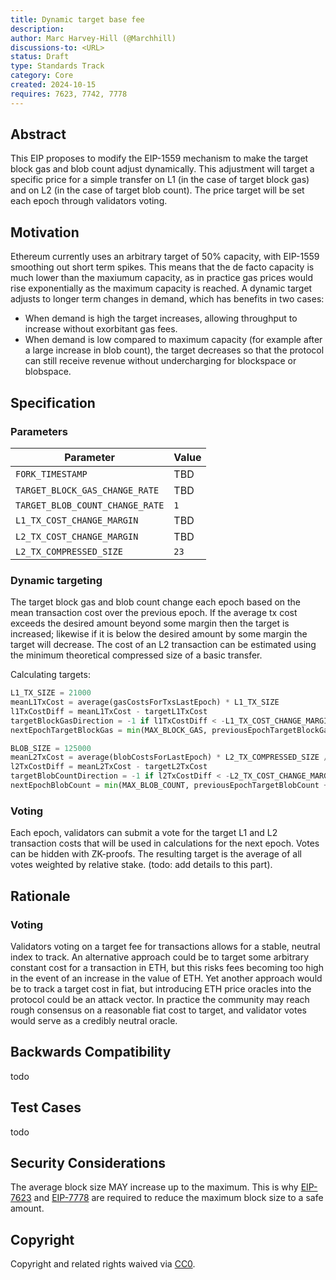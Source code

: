 ```yaml
---
title: Dynamic target base fee
description: 
author: Marc Harvey-Hill (@Marchhill)
discussions-to: <URL>
status: Draft
type: Standards Track
category: Core
created: 2024-10-15
requires: 7623, 7742, 7778
---
```


## Abstract

This EIP proposes to modify the EIP-1559 mechanism to make the target block gas and blob count adjust dynamically. This adjustment will target a specific price for a simple transfer on L1 (in the case of target block gas) and on L2 (in the case of target blob count). The price target will be set each epoch through validators voting.

## Motivation

Ethereum currently uses an arbitrary target of 50% capacity, with EIP-1559 smoothing out short term spikes. This means that the de facto capacity is much lower than the maxiumum capacity, as in practice gas prices would rise exponentially as the maximum capacity is reached. A dynamic target adjusts to longer term changes in demand, which has benefits in two cases:
- When demand is high the target increases, allowing throughput to increase without exorbitant gas fees.
- When demand is low compared to maximum capacity (for example after a large increase in blob count), the target decreases so that the protocol can still receive revenue without undercharging for blockspace or blobspace.

## Specification

### Parameters

| Parameter | Value |
| - | - |
| `FORK_TIMESTAMP` | TBD |
| `TARGET_BLOCK_GAS_CHANGE_RATE` | TBD |
| `TARGET_BLOB_COUNT_CHANGE_RATE` | `1` |
| `L1_TX_COST_CHANGE_MARGIN` | TBD |
| `L2_TX_COST_CHANGE_MARGIN` | TBD |
| `L2_TX_COMPRESSED_SIZE` | `23` |

### Dynamic targeting

The target block gas and blob count change each epoch based on the mean transaction cost over the previous epoch. If the average tx cost exceeds the desired amount beyond some margin then the target is increased; likewise if it is below the desired amount by some margin the target will decrease. The cost of an L2 transaction can be estimated using the minimum theoretical compressed size of a basic transfer.

Calculating targets:

```python
L1_TX_SIZE = 21000
meanL1TxCost = average(gasCostsForTxsLastEpoch) * L1_TX_SIZE
l1TxCostDiff = meanL1TxCost - targetL1TxCost
targetBlockGasDirection = -1 if l1TxCostDiff < -L1_TX_COST_CHANGE_MARGIN else (1 if l1TxCostDiff > L1_TX_COST_CHANGE_MARGIN else 0)
nextEpochTargetBlockGas = min(MAX_BLOCK_GAS, previousEpochTargetBlockGas + (targetBlockGasDirection * TARGET_BLOCK_GAS_CHANGE_RATE))

BLOB_SIZE = 125000
meanL2TxCost = average(blobCostsForLastEpoch) * L2_TX_COMPRESSED_SIZE / BLOB_SIZE
l2TxCostDiff = meanL2TxCost - targetL2TxCost
targetBlobCountDirection = -1 if l2TxCostDiff < -L2_TX_COST_CHANGE_MARGIN else (1 if l2TxCostDiff > L2_TX_COST_CHANGE_MARGIN else 0)
nextEpochBlobCount = min(MAX_BLOB_COUNT, previousEpochTargetBlobCount + (targetBlobCountDirection * TARGET_BLOB_COUNT_CHANGE_RATE))
```

### Voting

Each epoch, validators can submit a vote for the target L1 and L2 transaction costs that will be used in calculations for the next epoch. Votes can be hidden with ZK-proofs. The resulting target is the average of all votes weighted by relative stake. (todo: add details to this part).

## Rationale

### Voting

Validators voting on a target fee for transactions allows for a stable, neutral index to track. An alternative approach could be to target some arbitrary constant cost for a transaction in ETH, but this risks fees becoming too high in the event of an increase in the value of ETH. Yet another approach would be to track a target cost in fiat, but introducing ETH price oracles into the protocol could be an attack vector. In practice the community may reach rough consensus on a reasonable fiat cost to target, and validator votes would serve as a credibly neutral oracle.

## Backwards Compatibility

todo

## Test Cases

todo

## Security Considerations

The average block size MAY increase up to the maximum. This is why [EIP-7623](./eip-7623.md) and [EIP-7778](./eip-7888.md) are required to reduce the maximum block size to a safe amount.

## Copyright

Copyright and related rights waived via [CC0](../LICENSE.md).
